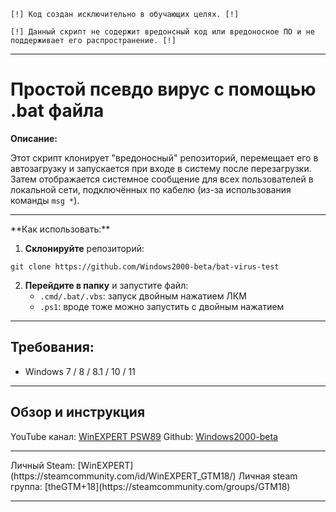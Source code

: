 `[!] Код создан исключительно в обучающих целях. [!]`

`[!] Данный скрипт не содержит вредонсный код или вредоносное ПО и не поддерживает его распространение. [!]`

---
# Простой псевдо вирус с помощью .bat файла

**Описание:**

Этот скрипт клонирует "вредоносный" репозиторий, перемещает его в автозагрузку и запускается при входе в систему после перезагрузки. Затем отображается системное сообщение для всех пользователей в локальной сети, подключённых по кабелю (из-за использования команды `msg *`).

<hr>
**Как использовать:**

1. **Склонируйте** репозиторий:
    
``` Console
git clone https://github.com/Windows2000-beta/bat-virus-test
```
    
2. **Перейдите в папку** и запустите файл:
    - `.cmd/.bat/.vbs`: запуск двойным нажатием ЛКМ 
    - `.ps1`: вроде тоже можно запустить с двойным нажатием
---
##  **Требования:**

- Windows 7 / 8 / 8.1 / 10 / 11
<hr>

## **Обзор и инструкция**
YouTube канал: [WinEXPERT PSW89](https://www.youtube.com/@WinEXPERT_PSW89)
Github: [Windows2000-beta](https://github.com/Windows2000-beta)
<hr>
Личный Steam: [WinEXPERT](https://steamcommunity.com/id/WinEXPERT_GTM18/)
Личная steam группа: [theGTM+18](https://steamcommunity.com/groups/GTM18)


---
